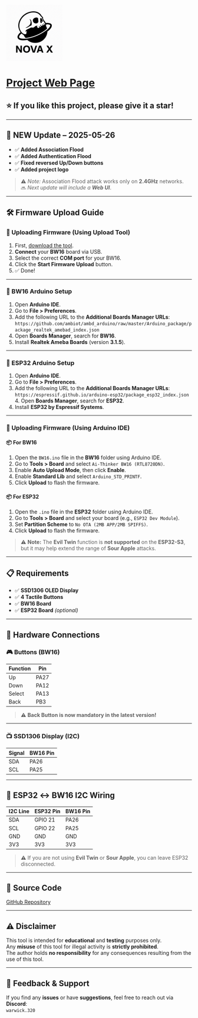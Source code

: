 ![logo](img/Small.png)
# [Project Web Page](https://warwick320.github.io/NovaX-5G-RTL8720dn-Bw16-Deauther/)
## ⭐ If you like this project, please give it a star!

---

## 🚀 NEW Update – 2025-05-26

- ✅ **Added Association Flood**
- ✅ **Added Authentication Flood**
- ✅ **Fixed reversed Up/Down buttons**
- ✅ **Added project logo**

> ⚠️ *Note:* Association Flood attack works only on **2.4GHz** networks.  
> 🔜 *Next update will include a **Web UI***.

---

## 🛠 Firmware Upload Guide

### 🔹 Uploading Firmware (Using Upload Tool)

1. First, [download the tool](https://github.com/warwick320/NovaX-5G-RTL8720dn-Bw16-Deauther/releases/tag/ImageTool_v2).
2. **Connect** your **BW16** board via USB.
3. Select the correct **COM port** for your BW16.
4. Click the **Start Firmware Upload** button.
5. ✅ Done!

---

### 🔹 BW16 Arduino Setup

1. Open **Arduino IDE**.
2. Go to **File > Preferences**.
3. Add the following URL to the **Additional Boards Manager URLs**: `https://github.com/ambiot/ambd_arduino/raw/master/Arduino_package/package_realtek_amebad_index.json`
4. Open **Boards Manager**, search for **BW16**.
5. Install **Realtek Ameba Boards** (version **3.1.5**).

---

### 🔹 ESP32 Arduino Setup

1. Open **Arduino IDE**.
2. Go to **File > Preferences**.
3. Add the following URL to the **Additional Boards Manager URLs**: `https://espressif.github.io/arduino-esp32/package_esp32_index.json`
   4. Open **Boards Manager**, search for **ESP32**.
5. Install **ESP32 by Espressif Systems**.

---

### 🔹 Uploading Firmware (Using Arduino IDE)

#### 📦 For BW16

1. Open the `BW16.ino` file in the **BW16** folder using Arduino IDE.
2. Go to **Tools > Board** and select `Ai-Thinker BW16 (RTL8720DN)`.
3. Enable **Auto Upload Mode**, then click **Enable**.
4. Enable **Standard Lib** and select `Arduino_STD_PRINTF`.
5. Click **Upload** to flash the firmware.

#### 📦 For ESP32

1. Open the `.ino` file in the **ESP32** folder using Arduino IDE.
2. Go to **Tools > Board** and select your board (e.g., `ESP32 Dev Module`).
3. Set **Partition Scheme** to `No OTA (2MB APP/2MB SPIFFS)`.
4. Click **Upload** to flash the firmware.

> ⚠️ **Note:** The **Evil Twin** function is **not supported** on the **ESP32-S3**,  
> but it may help extend the range of **Sour Apple** attacks.

---

## 📋 Requirements

- ✅ **SSD1306 OLED Display**  
- ✅ **4 Tactile Buttons**  
- ✅ **BW16 Board**  
- ✅ **ESP32 Board** *(optional)*

---

## 🔌 Hardware Connections

### 🎮 Buttons (BW16)

| Function | Pin  |
|----------|------|
| Up       | PA27 |
| Down     | PA12 |
| Select   | PA13 |
| Back     | PB3  |

> ⚠️ **Back Button is now mandatory in the latest version!**

---

### 📺 SSD1306 Display (I2C)

| Signal | BW16 Pin |
|--------|----------|
| SDA    | PA26     |
| SCL    | PA25     |

---

## 🔁 ESP32 ↔ BW16 I2C Wiring

| I2C Line | ESP32 Pin | BW16 Pin |
|----------|------------|-----------|
| SDA      | GPIO 21    | PA26      |
| SCL      | GPIO 22    | PA25      |
| GND      | GND        | GND       |
| 3V3      | 3V3        | 3V3       |

> ⚠️ If you are not using **Evil Twin** or **Sour Apple**, you can leave ESP32 disconnected.

---

## 📂 Source Code

[GitHub Repository](https://github.com/tesa-klebeband/RTL8720dn-Deauther)

---

## ⚠️ Disclaimer

This tool is intended for **educational** and **testing** purposes only.  
Any **misuse** of this tool for illegal activity is **strictly prohibited**.  
The author holds **no responsibility** for any consequences resulting from the use of this tool.

---

## 💬 Feedback & Support

If you find any **issues** or have **suggestions**, feel free to reach out via **Discord**:  
`warwick.320`


